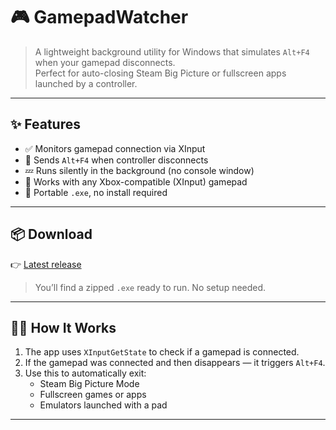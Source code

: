 # 🎮 GamepadWatcher

> A lightweight background utility for Windows that simulates `Alt+F4` when your gamepad disconnects.  
> Perfect for auto-closing Steam Big Picture or fullscreen apps launched by a controller.

---

## ✨ Features

- ✅ Monitors gamepad connection via XInput
- 🎯 Sends `Alt+F4` when controller disconnects
- 💤 Runs silently in the background (no console window)
- 🔌 Works with any Xbox-compatible (XInput) gamepad
- 💾 Portable `.exe`, no install required

---

## 📦 Download

👉 [Latest release](https://github.com/Yaindigo/GamepadWatcher/releases/latest)

> You’ll find a zipped `.exe` ready to run. No setup needed.

---

## 🧑‍💻 How It Works

1. The app uses `XInputGetState` to check if a gamepad is connected.
2. If the gamepad was connected and then disappears — it triggers `Alt+F4`.
3. Use this to automatically exit:
   - Steam Big Picture Mode
   - Fullscreen games or apps
   - Emulators launched with a pad

---
